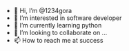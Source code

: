 - 👋 Hi, I’m @1234gora
- 👀 I’m interested in software developer
- 🌱 I’m currently learning python
- 💞️ I’m looking to collaborate on ...
- 📫 How to reach me at success 

<!---
1234gora/1234gora is a ✨ special ✨ repository because its `README.md` (this file) appears on your GitHub profile.
You can click the Preview link to take a look at your changes.
--->
